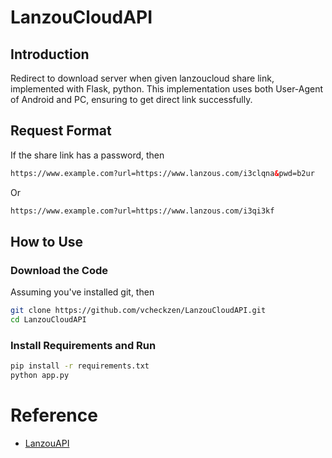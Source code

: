 # LanzouCloudAPI

## Introduction

Redirect to download server when given lanzoucloud share link, implemented with Flask, python. This implementation uses both User-Agent of Android and PC, ensuring to get direct link successfully.

## Request Format

If the share link has a password, then

```html
https://www.example.com?url=https://www.lanzous.com/i3clqna&pwd=b2ur
```

Or

```html
https://www.example.com?url=https://www.lanzous.com/i3qi3kf
```

## How to Use

### Download the Code

Assuming you've installed git, then

```bash
git clone https://github.com/vcheckzen/LanzouCloudAPI.git
cd LanzouCloudAPI
```

### Install Requirements and Run

```bash
pip install -r requirements.txt
python app.py
```

# Reference

- [LanzouAPI](https://github.com/MHanL/LanzouAPI)